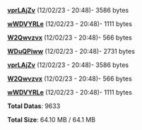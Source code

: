 [**vprLAjZv**](/data/vprLAjZv.txt) (12/02/23 - 20:48)- 3586 bytes

[**wWDVYRLe**](/data/wWDVYRLe.txt) (12/02/23 - 20:48)- 1111 bytes

[**W2Qwvzvx**](/data/W2Qwvzvx.txt) (12/02/23 - 20:48)- 566 bytes

[**WDuQPiww**](/data/WDuQPiww.txt) (12/02/23 - 20:48)- 2731 bytes

[**vprLAjZv**](/data/vprLAjZv.txt) (12/02/23 - 20:48)- 3586 bytes

[**W2Qwvzvx**](/data/W2Qwvzvx.txt) (12/02/23 - 20:48)- 566 bytes

[**wWDVYRLe**](/data/wWDVYRLe.txt) (12/02/23 - 20:48)- 1111 bytes

**Total Datas**: 9633

**Total Size**: 64.10 MB / 64.1 MB